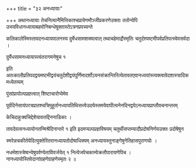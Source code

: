 +++
title = "३२ अनध्यायाः"

+++
अथानध्यायाः तेचनित्यानैमित्तिकाश्चप्रायेणमौञ्जीप्रकरणेउक्ताः ततोन्येपि उभयविधानध्यायाबहवोनिबन्धेषूक्तास्तेऽत्रनप्रपच्यन्ते

कलिकालेस्मिस्तावदनध्यायपालनस्य दुर्मेधसामशक्यत्वात् तथाचहेमाद्रौस्मृतिः चतुर्दश्यष्टमीपर्वप्रतिपत्स्वेवसर्वदा ।

दुर्मेधसामनध्यायास्त्वंतरागमनेषुच १

इति अतःकालौप्रतिपदद्वयमष्टमीद्वयंचतुर्दशीद्वयंपूर्णिमादर्शोऽयनसंक्रान्तिरित्येतावतएवानध्ययांस्त्यक्त्वावेदशास्त्रादिकमध्येतव्यम्

पुंसांप्रायोल्पप्रज्ञत्वात् शिष्टाचारोप्येमेव

पूर्वदिनेसायंपरत्रप्रातश्चत्रिमुहूर्तानध्यायतिथिसत्त्वेउदयेस्तमयेवापीत्यनेनदिनद्वयेऽनध्यायप्राप्तौवचनान्तरम्

केचिदाहुःक्वचिद्देशेयावत्तद्दिननाडिकाः ।

तावदेवत्वनध्यायोनतन्मिश्रेदिनान्तरे १ इति इदमप्यल्पप्रज्ञविषयम् चतुर्थीसप्तम्यादौप्रदोषनिर्णयउक्तः प्रदोषेषुन

स्मरेन्नचकीर्तयेदित्युक्तेरितरानध्यायतोदोषाधिक्यम् अनध्यायस्तुनाङ्गेषुनेतिहासपुराणयोः ।

नधर्मशास्त्रेष्वन्येषुपर्वण्येताविवर्जयेत् १ नित्येजपेचकाम्येक्रतौपारायणेपिच । नानध्यायोस्तिवेदानांग्रहणेग्राहणेस्मृतः २ ॥
